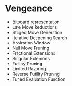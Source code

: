 # Vengeance

- Bitboard representation
- Late Move Reductions
- Staged Move Generation
- Iterative Deepening Search
- Aspiration Window
- Null Move Pruning
- Fractional Extensions
- Singular Extenions 
- Futility Pruning
- Limited Razoring
- Reverse Futility Pruning
- Tuned Evaluation Function 
